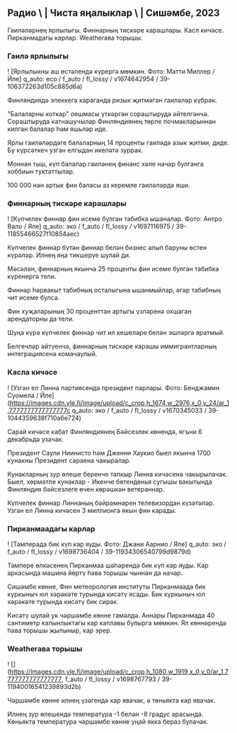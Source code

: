 ## Радио \ | Чиста яңалыклар \ | Сишәмбе, 2023

Гаиләләрнең ярлылыгы. Финнарның тискәре карашлары. Касл кичәсе. Пирканмадагы карлар. Weatherава торышы.

### Гаилә ярлылыгы

! [Ярлылыкны аш өстәлендә күрергә мөмкин. Фото: Матти Миллер / Йле] q_auto: eco / f_auto / fl_lossy / v1674642954 / 39-106372263d105c885d6a)

Финляндиядә элеккегә караганда ризык җитмәгән гаиләләр күбрәк.

"Балаларны коткар" оешмасы үткәргән сораштыруда әйтелгәнчә. Сораштыруда катнашучылар Финляндиянең төрле почмакларыннан килгән балалар һәм яшьләр иде.

Ярлы гаиләләрдәге балаларның 14 проценты гаиләдә азык җитми, диде. Бу күрсәткеч узган елгыдан икеләтә зуррак.

Моннан тыш, күп балалар гаиләнең финанс хәле начар булганга хоббиын туктаттылар.

100 000 нән артык фин баласы аз керемле гаиләләрдә яши.

### Финнарның тискәре карашлары

! [Күпчелек финнар фин исеме булган табибка ышаналар. Фото: Антро Вало / Яле] q_auto: эко / f_auto / fl_lossy / v1697116975 / 39-11855466527f10854aec)

Күпчелек финнар бүтән финнар белән бизнес алып баруны өстен күрәләр. Илнең яңа тикшерүе шулай ди.

Мәсәлән, финнарның якынча 25 проценты фин исеме булган табибка күренергә тели.

Финнар һәрвакыт табибның осталыгына ышанмыйлар, әгәр табибның чит исеме булса.

Фин хуҗаларының 30 проценттан артыгы үзләренә охшаган арендаторны да тели.

Шуңа күрә күпчелек финнар чит ил кешеләре белән эшләргә яратмый.

Белгечләр әйтүенчә, финнарның тискәре карашы иммигрантларның интеграциясенә комачаулый.

### Касла кичәсе

! [Узган ел Линна партиясендә президент парлары. Фото: Бенджамин Суомела / Йле] (https://images.cdn.yle.fi/image/upload/c_crop,h_1674,w_2976,x_0,y_24/ar_1.7777777777777777c q_auto: эко / f_auto / fl_lossy / v1670345033 / 39-1044359638f710a6e724)

Сарай кичәсе кабат Финляндиянең Бәйсезлек көнендә, ягъни 6 декабрьдә узачак.

Президент Саули Ниинисто һәм Дженни Хаукио быел якынча 1700 кунакны Президент сараена чакыралар.

Кунакларның зур өлеше беренче тапкыр Линна кичәсенә чакырылачак. Быел, хөрмәтле кунаклар - Икенче бөтендөнья сугышы вакытында Финляндия бәйсезлеге өчен көрәшкән ветераннар.

Күпчелек финнар Линнаның бәйрәмнәрен телевизордан күзәтәләр. Узган ел Линна кичәсен 3 миллионга якын фин карады.

### Пирканмаадагы карлар

! [Тамперада бик күп кар яуды. Фото: Джани Аарнио / Яле] q_auto: эко / f_auto / fl_lossy / v1698736404 / 39-11934306540799d9879d)

Тампере өлкәсенең Пирканмаа шәһәрендә бик күп кар яуды. Кар аркасында машина йөртү һава торышы чыннан да начар.

Сишәмбе көнне, Фин метеорология институты Пирканмаада бик куркыныч юл хәрәкәте турында кисәтү ясады. Бик куркыныч юл хәрәкәте турында кисәтү бик сирәк.

Кисәтү шулай ук чәршәмбе көнне гамәлдә. Аннары Пирканмада 40 сантиметр калынлыктагы кар каплавы булырга мөмкин. Ял көннәрендә һава торышы җылыныр, кар эрер.

### Weatherава торышы

! [] (https://images.cdn.yle.fi/image/upload/c_crop,h_1080,w_1919,x_0,y_0/ar_1.7777777777777777, f_auto / fl_lossy / v1698767793 / 39-11940016541239893d2b)

Чәршәмбе көнне илнең үзәгендә кар явачак, ә төньякта кар явачак.

Илнең зур өлешендә температура -1 белән -8 градус арасында. Көньякта температура чәршәмбе көнне уңай якка бераз булачак.